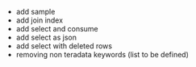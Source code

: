 * add sample
* add join index
* add select and consume
* add select as json
* add select with deleted rows
* removing non teradata keywords (list to be defined)
